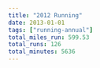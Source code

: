 ```yaml
---
title: "2012 Running"
date: 2013-01-01
tags: ["running-annual"]
total_miles_run: 599.53
total_runs: 126
total_minutes: 5636
---
```

